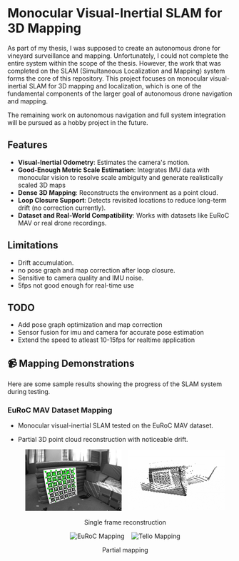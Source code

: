 # Monocular Visual-Inertial SLAM for 3D Mapping

As part of my thesis, I was supposed to create an autonomous drone for vineyard surveillance and mapping. Unfortunately, I could not complete the entire system within the scope of the thesis. However, the work that was completed on the SLAM (Simultaneous Localization and Mapping) system forms the core of this repository. This project focuses on monocular visual-inertial SLAM for 3D mapping and localization, which is one of the fundamental components of the larger goal of autonomous drone navigation and mapping. 

The remaining work on autonomous navigation and full system integration will be pursued as a hobby project in the future.


## Features

- **Visual-Inertial Odometry**: Estimates the camera's motion.
- **Good-Enough Metric Scale Estimation**: Integrates IMU data with monocular vision to resolve scale ambiguity and generate realistically scaled 3D maps
- **Dense 3D Mapping**: Reconstructs the environment as a point cloud.
- **Loop Closure Support**: Detects revisited locations to reduce long-term drift (no correction currently).
- **Dataset and Real-World Compatibility**: Works with datasets like EuRoC MAV or real drone recordings.

## Limitations

- Drift accumulation.
- no pose graph and map correction after loop closure.
- Sensitive to camera quality and IMU noise.
- 5fps not good enough for real-time use

## TODO

- Add pose graph optimization and map correction
- Sensor fusion for imu and camera for accurate pose estimation
- Extend the speed to atleast 10-15fps for realtime application


## 📹 Mapping Demonstrations

Here are some sample results showing the progress of the SLAM system during testing.

### EuRoC MAV Dataset Mapping
- Monocular visual-inertial SLAM tested on the EuRoC MAV dataset.
- Partial 3D point cloud reconstruction with noticeable drift.


  <p align="center">
    <img src="media/ORB Keypoints_frame.png" width="45%" alt="EuRoC Mapping single frame"/>
    &nbsp;&nbsp;
    <img src="media/single_frame.gif" width="45%" alt="Tello Mapping"/>
  </p>
  <p align="center">Single frame reconstruction</p>


  <p align="center">
    <img src="media/room_video.gif" width="45%" alt="EuRoC Mapping"/>
    &nbsp;&nbsp;
    <img src="media/room_map.gif" width="45%" alt="Tello Mapping"/>
  </p>
  <p align="center"> Partial mapping </p>
  
  
  
